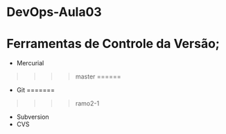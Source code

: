 # DevOps-Aula03
# Ferramentas de Controle da Versão;
* Mercurial
>>>>master
======
* Git
=======
>>>>ramo2-1
* Subversion
* CVS
